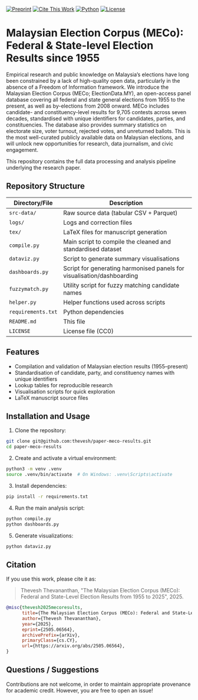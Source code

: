 [![Preprint](https://img.shields.io/badge/project-paper-orange)](https://doi.org/10.48550/arxiv.2505.06564)
[![Cite This Work](https://img.shields.io/badge/citation-ready-green)](#Citation)
[![Python](https://img.shields.io/badge/python-3.11+-pink.svg)](https://www.python.org/)
[![License](https://img.shields.io/badge/license-CC0_1.0-blue.svg)](LICENSE)

# Malaysian Election Corpus (MECo): Federal & State-level Election Results since 1955

Empirical research and public knowledge on Malaysia’s elections have long been constrained by a lack of high-quality open data, particularly in the absence of a Freedom of Information framework. We introduce the Malaysian Election Corpus (MECo; ElectionData.MY), an open-access panel database covering all federal and state general elections from 1955 to the present, as well as by-elections from 2008 onward. MECo includes candidate- and constituency-level results for 9,705 contests across seven decades, standardised with unique identifiers for candidates, parties, and constituencies. The database also provides summary statistics on electorate size, voter turnout, rejected votes, and unreturned ballots. This is the most well-curated publicly available data on Malaysian elections, and will unlock new opportunities for research, data journalism, and civic engagement.

This repository contains the full data processing and analysis pipeline underlying the research paper.

## Repository Structure

| Directory/File                  | Description                                                              |
|---------------------------------|--------------------------------------------------------------------------|
| `src-data/`                     | Raw source data (tabular CSV + Parquet)                                  |
| `logs/`                         | Logs and correction files                                               |
| `tex/`                          | LaTeX files for manuscript generation                                    |
| `compile.py`                    | Main script to compile the cleaned and standardised dataset              |
| `dataviz.py`                    | Script to generate summary visualisations                               |
| `dashboards.py`                 | Script for generating harmonised panels for visualisation/dashboarding   |
| `fuzzymatch.py`                 | Utility script for fuzzy matching candidate names                        |
| `helper.py`                     | Helper functions used across scripts                                     |
| `requirements.txt`              | Python dependencies                                                     |
| `README.md`                     | This file                                                                |
| `LICENSE`                       | License file (CC0)                                                       |

## Features

- Compilation and validation of Malaysian election results (1955–present)
- Standardisation of candidate, party, and constituency names with unique identifiers
- Lookup tables for reproducible research
- Visualisation scripts for quick exploration
- LaTeX manuscript source files

## Installation and Usage

1. Clone the repository:
```bash
git clone git@github.com:thevesh/paper-meco-results.git
cd paper-meco-results
```

2. Create and activate a virtual environment:
```bash
python3 -m venv .venv
source .venv/bin/activate  # On Windows: .venv\Scripts\activate
```

3. Install dependencies:
```bash
pip install -r requirements.txt
```

4. Run the main analysis script:
```bash
python compile.py
python dashboards.py
```

5. Generate visualizations:
```bash
python dataviz.py
```

## Citation

If you use this work, please cite it as:

> Thevesh Thevananthan, "The Malaysian Election Corpus (MECo): Federal and State-Level Election Results from 1955 to 2025", 2025.

``` BibTeX
@misc{thevesh2025mecoresults,
      title={The Malaysian Election Corpus (MECo): Federal and State-Level Election Results from 1955 to 2025}, 
      author={Thevesh Thevananthan},
      year={2025},
      eprint={2505.06564},
      archivePrefix={arXiv},
      primaryClass={cs.CY},
      url={https://arxiv.org/abs/2505.06564}, 
}
```

## Questions / Suggestions

Contributions are not welcome, in order to maintain appropriate provenance for academic credit. However, you are free to open an issue!
